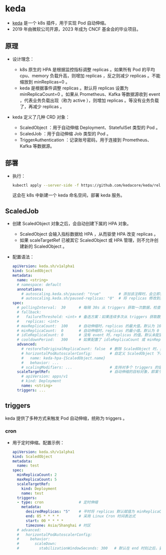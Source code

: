 # keda

- [keda](https://keda.sh/docs) 是一个 k8s 插件，用于实现 Pod 自动伸缩。
- 2019 年由微软公司开源，2023 年成为 CNCF 基金会的毕业项目。

## 原理

- 设计理念：
  - k8s 原生的 HPA 是根据监控指标调整 replicas 。如果所有 Pod 的平均 cpu、memory 负载升高，则增加 replicas ，反之则减少 replicas 。不能缩放到 minReplicas=0 。
  - keda 是根据事件调整 replicas 。默认将 replicas 设置为 minReplicaCount=0 。如果从 Prometheus、Kafka 等数据源收到 event ，代表业务负载出现（称为 active ），则增加 replicas 。等没有业务负载了，再减少 replicas 。

- keda 定义了几种 CRD 对象：
  - ScaledObject ：用于自动伸缩 Deployment、StatefulSet 类型的 Pod 。
  - ScaledJob ：用于自动伸缩 Job 类型的 Pod 。
  - TriggerAuthentication ：记录账号密码，用于连接到 Prometheus、Kafka 等数据源。

## 部署

- 执行：
  ```sh
  kubectl apply --server-side -f https://github.com/kedacore/keda/releases/download/v2.12.1/keda-2.12.1.yaml
  ```
  这会在 k8s 中新建一个 keda 命名空间，部署 keda 服务。

## ScaledJob

- 创建 ScaledObject 对象之后，会自动创建下属的 HPA 对象。
  - ScaledObject 会输入指标数据给 HPA ，从而驱使 HPA 改变 replicas 。
  - 如果 scaleTargetRef 已被其它 ScaledObject 或 HPA 管理，则不允许创建新的 ScaledObject 。

- 配置语法：
  ```yml
  apiVersion: keda.sh/v1alpha1
  kind: ScaledObject
  metadata:
    name: <string>
    # namespace: default
    annotations:
      # autoscaling.keda.sh/paused: "true"        # 添加该注释时，会立即暂停自动伸缩。删除该注释时，会继续自动伸缩
      # autoscaling.keda.sh/paused-replicas: "0"  # 将 replicas 修改到指定数量，然后暂停自动伸缩。如果同时添加 paused 和 paused-replicas 注释，则只有后者生效
  spec:
    # pollingInterval:  30      # 每隔 30s 从 triggers 获取一次数据，检查是否出现 event
    # fallback:
    #   failureThreshold: <int> # 备选方案：如果连续多次从 triggers 获取数据失败，则将 replicas 改为指定值
    #   replicas: <int>
    # maxReplicaCount:  100     # 自动伸缩时，replicas 的最大值。默认为 100
    # minReplicaCount:  0       # 自动伸缩时，replicas 的最小值。默认为 0
    # idleReplicaCount: 0       # 没有 event 时，replicas 的值。默认未配置 idleReplicaCount ，如果配置该参数，则只能取值为 0
    # cooldownPeriod:   300     # 如果配置了 idleReplicaCount 或 minReplicaCount 为 0 ，则连续 300s 未收到 event 时，才能将 replicas 改为 0
    advanced:
      # restoreToOriginalReplicaCount: false  # 删除 ScaledObject 时，是否将 scaleTarget 的 replicas 改为原始值
      # horizontalPodAutoscalerConfig:        # 自定义 ScaledObject 下属的 HPA 对象
      #   name: keda-hpa-{ScaledObject.name}
      #   behavior: ...
      # scalingModifiers: ...                 # 支持对多个 triggers 的值进行混合运算，将结果作为自动伸缩的依据
    scaleTargetRef:                           # 自动伸缩的目标对象，即某个 Deployment 或 StatefulSet
      # apiVersion: apps/v1
      # kind: Deployment
      name: <string>
    triggers: ...
  ```

## triggers

keda 提供了多种方式来触发 Pod 自动伸缩，统称为 triggers 。

### cron

- 用于定时伸缩。配置示例：
  ```yml
  apiVersion: keda.sh/v1alpha1
  kind: ScaledObject
  metadata:
    name: test
  spec:
    minReplicaCount: 2
    maxReplicaCount: 5
    scaleTargetRef:
      kind: Deployment
      name: test
    triggers:
    - type: cron                # 定时伸缩
      metadata:
        desiredReplicas: "5"    # 平时将 replicas 默认赋值为 minReplicaCount 。在 [start, end) 时间范围内，将 replicas 赋值为 desiredReplicas
        end: 05 * * * *         # 采用 Linux Cron 时间表达式
        start: 00 * * * *
        timezone: Asia/Shanghai # 时区
    # advanced:
    #   horizontalPodAutoscalerConfig:
    #     behavior:
    #       scaleDown:
    #         stabilizationWindowSeconds: 300   # 默认在 end 时刻之后，要等待 300s 才能减少 replicas 。将该参数改为 0 ，则会立即减少 replicas
  ```
